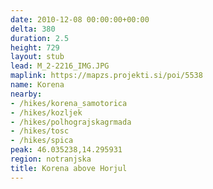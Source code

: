 ```yaml
---
date: 2010-12-08 00:00:00+00:00
delta: 380
duration: 2.5
height: 729
layout: stub
lead: M_2-2216_IMG.JPG
maplink: https://mapzs.projekti.si/poi/5538
name: Korena
nearby:
- /hikes/korena_samotorica
- /hikes/kozljek
- /hikes/polhograjskagrmada
- /hikes/tosc
- /hikes/spica
peak: 46.035238,14.295931
region: notranjska
title: Korena above Horjul
---
```

